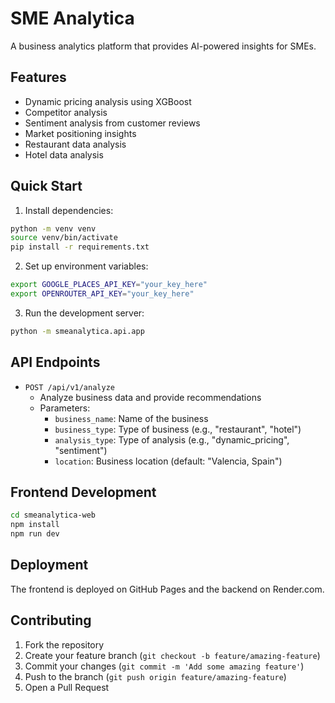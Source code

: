 # SME Analytica

A business analytics platform that provides AI-powered insights for SMEs.

## Features

- Dynamic pricing analysis using XGBoost
- Competitor analysis
- Sentiment analysis from customer reviews
- Market positioning insights
- Restaurant data analysis
- Hotel data analysis

## Quick Start

1. Install dependencies:
```bash
python -m venv venv
source venv/bin/activate
pip install -r requirements.txt
```

2. Set up environment variables:
```bash
export GOOGLE_PLACES_API_KEY="your_key_here"
export OPENROUTER_API_KEY="your_key_here"
```

3. Run the development server:
```bash
python -m smeanalytica.api.app
```

## API Endpoints

- `POST /api/v1/analyze`
  - Analyze business data and provide recommendations
  - Parameters:
    - `business_name`: Name of the business
    - `business_type`: Type of business (e.g., "restaurant", "hotel")
    - `analysis_type`: Type of analysis (e.g., "dynamic_pricing", "sentiment")
    - `location`: Business location (default: "Valencia, Spain")

## Frontend Development

```bash
cd smeanalytica-web
npm install
npm run dev
```

## Deployment

The frontend is deployed on GitHub Pages and the backend on Render.com.

## Contributing

1. Fork the repository
2. Create your feature branch (`git checkout -b feature/amazing-feature`)
3. Commit your changes (`git commit -m 'Add some amazing feature'`)
4. Push to the branch (`git push origin feature/amazing-feature`)
5. Open a Pull Request
